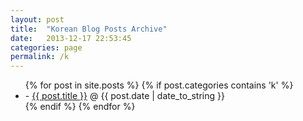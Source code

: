 ```yaml
---
layout: post
title:  "Korean Blog Posts Archive"
date:   2013-12-17 22:53:45
categories: page
permalink: /k
---
```


  <ul class="posts">
    {% for post in site.posts %}
     {% if post.categories contains 'k' %}
      <li>- <a href="{{ post.url }}">{{ post.title }}</a><span> &#64; {{ post.date | date_to_string }}</span></li>
     {% endif %}
    {% endfor %}
  </ul>

